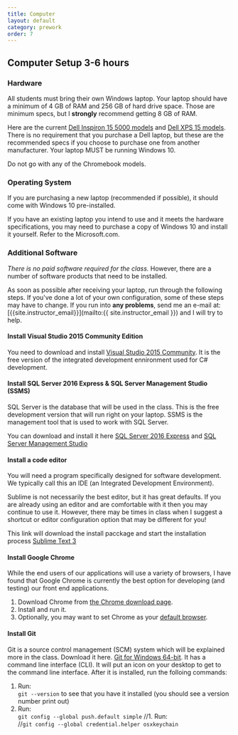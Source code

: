 ```yaml
---
title: Computer
layout: default
category: prework
order: 7
---
```


## Computer Setup <time class='estimate'>3-6 hours</time>

### Hardware

All students must bring their own Windows laptop. Your laptop should have a minimum of 4 GB of RAM and 256 GB of hard drive space. Those are minimum specs, but I **strongly** recommend getting 8 GB of RAM.

Here are the current [Dell Inspiron 15 5000 models](http://www.dell.com/en-us/shop/productdetails/inspiron-15-5567-laptop) and [Dell XPS 15 models](http://www.dell.com/en-us/shop/productdetails/xps-15-9550-laptop). There is no requirement that you purchase a Dell laptop, but these are the recommended specs if you choose to purchase one from another manufacturer. Your laptop MUST be running Windows 10.

Do not go with any of the Chromebook models.

### Operating System

If you are purchasing a new laptop (recommended if possible), it should come with Windows 10 pre-installed.

If you have an existing laptop you intend to use and it meets the hardware specifications, you may need to purchase a copy of Windows 10 and install it yourself. Refer to the Microsoft.com.

### Additional Software

_There is no paid software required for the class._ However, there are a number of software products that need to be installed.

As soon as possible after receiving your laptop, run through the following steps. If you've done a lot of your own configuration, some of these steps may have to change. If you run into **any problems**, send me an e-mail at: [{{site.instructor_email}}](mailto:{{ site.instructor_email }}) and I will try to help.

#### Install Visual Studio 2015 Community Edition 

You need to download and install [Visual Studio 2015 Community](https://www.visualstudio.com/vs/community/). It is the free version of the integrated development ennironment used for C# development.

#### Install SQL Server 2016 Express & SQL Server Management Studio (SSMS)
SQL Server is the database that will be used in the class. This is the free development version that will run right on your laptop. SSMS is the management tool that is used to work with SQL Server.

You can download and install it here [SQL Server 2016 Express](https://www.microsoft.com/en-us/download/details.aspx?id=52679) and [SQL Server Management Studio](http://go.microsoft.com/fwlink/?linkid=832812)

#### Install a code editor

You will need a program specifically designed for software development. We typically call this an IDE (an Integrated Development Environment).

Sublime is not necessarily the best editor, but it has great defaults. If you are already using an editor and are comfortable with it then you may continue to use it. However, there may be times in class when I suggest a shortcut or editor configuration option that may be different for you! 

This link will download the install pacckage and start the installation process [Sublime Text 3](https://download.sublimetext.com/Sublime%20Text%20Build%203126%20x64%20Setup.exe)

#### Install Google Chrome

While the end users of our applications will use a variety of browsers, I have found that Google Chrome is currently the best option for developing (and testing) our front end applications.

  1. Download Chrome from [the Chrome download page](https://www.google.com/intl/en/chrome/browser/).
  1. Install and run it.
  1. Optionally, you may want to set Chrome as your [default browser](https://support.google.com/chrome/answer/95417?hl=en).

#### Install Git

Git is a source control management (SCM) system which will be explained more in the class. Download it here. [Git for Windows 64-bit](https://github.com/git-for-windows/git/releases/download/v2.10.2.windows.1/Git-2.10.2-64-bit.exe). It has a command line interface (CLI). It will put an icon on your desktop to get to the command line interface. After it is installed, run the folloing commands:

  1. Run:  
  `git --version` to see that you have it installed (you should see a version number print out)
  1. Run:  
  `git config --global push.default simple`
  //1. Run:  
  //`git config --global credential.helper osxkeychain`
